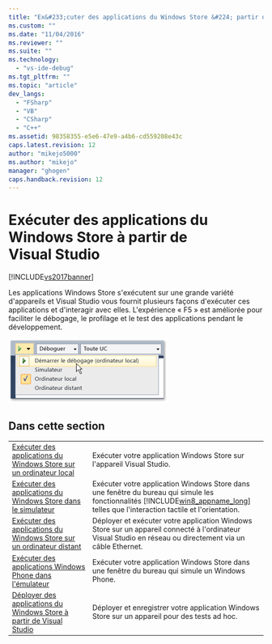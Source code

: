 ```yaml
---
title: "Ex&#233;cuter des applications du Windows Store &#224; partir de Visual&#160;Studio | Microsoft Docs"
ms.custom: ""
ms.date: "11/04/2016"
ms.reviewer: ""
ms.suite: ""
ms.technology: 
  - "vs-ide-debug"
ms.tgt_pltfrm: ""
ms.topic: "article"
dev_langs: 
  - "FSharp"
  - "VB"
  - "CSharp"
  - "C++"
ms.assetid: 98358355-e5e6-47e9-a4b6-cd559208e43c
caps.latest.revision: 12
author: "mikejo5000"
ms.author: "mikejo"
manager: "ghogen"
caps.handback.revision: 12
---
```

# Ex&#233;cuter des applications du Windows Store &#224; partir de Visual&#160;Studio
[!INCLUDE[vs2017banner](../code-quality/includes/vs2017banner.md)]

Les applications Windows Store s'exécutent sur une grande variété d'appareils et Visual Studio vous fournit plusieurs façons d'exécuter ces applications et d'interagir avec elles.  L'expérience « F5 » est améliorée pour faciliter le débogage, le profilage et le test des applications pendant le développement.  
  
 ![Démarrez le débogage et sélectionnez la cible](../debugger/media/vsrun_dropdownlist.png "VSRUN\_DropDownList")  
  
## Dans cette section  
  
|||  
|-|-|  
|[Exécuter des applications du Windows Store sur un ordinateur local](../debugger/run-windows-store-apps-on-the-local-machine.md)|Exécuter votre application Windows Store sur l'appareil Visual Studio.|  
|[Exécuter des applications du Windows Store dans le simulateur](../debugger/run-windows-store-apps-in-the-simulator.md)|Exécuter votre application Windows Store dans une fenêtre du bureau qui simule les fonctionnalités [!INCLUDE[win8_appname_long](../debugger/includes/win8_appname_long_md.md)] telles que l'interaction tactile et l'orientation.|  
|[Exécuter des applications du Windows Store sur un ordinateur distant](../debugger/run-windows-store-apps-on-a-remote-machine.md)|Déployer et exécuter votre application Windows Store sur un appareil connecté à l'ordinateur Visual Studio en réseau ou directement via un câble Ethernet.|  
|[Exécuter des applications Windows Phone dans l'émulateur](../debugger/run-windows-phone-apps-in-the-emulator.md)|Exécuter votre application Windows Store dans une fenêtre du bureau qui simule un Windows Phone.|  
|[Déployer des applications du Windows Store à partir de Visual Studio](../debugger/deploy-windows-store-apps-from-visual-studio.md)|Déployer et enregistrer votre application Windows Store sur un appareil pour des tests ad hoc.|